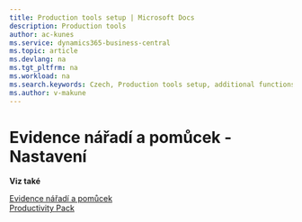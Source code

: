 ```yaml
---
title: Production tools setup | Microsoft Docs
description: Production tools
author: ac-kunes
ms.service: dynamics365-business-central
ms.topic: article
ms.devlang: na
ms.tgt_pltfrm: na
ms.workload: na
ms.search.keywords: Czech, Production tools setup, additional functions
ms.author: v-makune
---
```

# Evidence nářadí a pomůcek - Nastavení

**Viz také**

[Evidence nářadí a pomůcek](ac-production-tools.md)  
[Productivity Pack](ac-productivity-pack.md)
